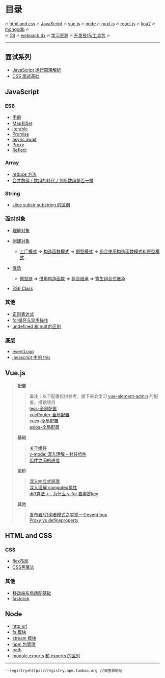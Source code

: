 # **目录**

:fire: [html and css](/html&css) :fire: [JavaScript](/JavaScript/README.md) :fire: [vue.js](/vue/README.md) :fire: [node ](#node):fire: [nuxt.js](/vue/nuxt) :fire: [react.js](/react/README.md) :fire: [koa2](/node/koa2) :fire: [mongodb](/mongodb/README.md) :fire:  
:fire: [Git](/git/readme.md) :fire: [webpack 4x](/webpack/README.md) :fire: [学习资源](/todoList&resource.md) :fire: [开发技巧/工具包](/skills&utils.md) :fire:

---

## 面试系列

* [JavaScript 运行原理解析](/面试系列/JavaScript运行原理解析.md)
* [CSS 面试基础](/面试系列/CSS基础.md)

## JavaScript

### ES6

* [手册](/JavaScript/ES6/手册.md)
* [Map和Set](/JavaScript/ES6/Map&Set.md)
* [iterable](/JavaScript/ES6/iterable.md)
* [Promise](/JavaScript/ES6/Promise.md)
* [async await](/JavaScript/ES6/async&await.md)
* [Proxy](/JavaScript/ES6/proxy.md)
* [Reflect](/JavaScript/ES6/Reflect.md)

### Array

* [reduce 方法](/JavaScript/base/Array/reduce.md)
* [合并数组 / 数组的转化 / 判断数组是否一样](/JavaScript/base/Array/合并数组-数组的转化-判断数组是否一样.md)

### String

* [slice substr substring 的区别](/JavaScript/base/String/字符串截取.md)

### 面对对象

* [理解对象](/JavaScript/base/OO/理解对象.md)
* [创建对象](/JavaScript/base/OO/创建对象.md)
  * [工厂模式](/JavaScript/base/OO/创建对象.md#创建对象的模式) =&gt; [构造函数模式](/JavaScript/base/OO/创建对象.md#构造函数模式) =&gt; [原型模式](/JavaScript/base/OO/创建对象.md#原型模式) =&gt; [组合使用构造函数模式和原型模式](/JavaScript/base/OO/创建对象.md#组合使用构造函数模式和原型模式)...
* [继承](/JavaScript/base/OO/继承.md)

  * [原型链](/JavaScript/base/OO/继承.md#原型链) =&gt; [借用构造函数](/JavaScript/base/OO/继承.md#借用构造函数) =&gt;  [组合继承](/JavaScript/base/OO/继承.md#组合继承) =&gt; [寄生组合式继承](/JavaScript/base/OO/继承.md#寄生组合式继承)

* [ES6 Class](/JavaScript/ES6/Class.md)

### 其他

* [正则表达式](/JavaScript/其他/regexp.md)
* [for循环与异步操作](/JavaScript/其他/for循环与异步操作.md)
* [undefined 和 null 的区别](/JavaScript/其他/undefined&null.md)

### 底层

* [eventLoop](/JavaScript/底层/eventLoop.md)  
* [javascript 中的 this](/JavaScript/底层/this.md)

## Vue.js

> **配置**
>
> > 备注：以下配置仅供参考，接下来会学习 [vue-element-admin](https://github.com/PanJiaChen/vue-element-admin) 的配置，搭建项目  
> > [less-全局配置](/vue/配置/less-全局配置.md)  
> > [vueRouter-全局配置](/vue/配置/vue-router全局配置.md)  
> > [vuex-全局配置](/vue/配置/vuex-全局配置.md)  
> > [axios-全局配置](/vue/配置/axios-全局配置.md)
>
> **基础**
>
> > [关于组件](/vue/base/关于组件.md)  
> > [v-model 深入理解 - 封装组件](/vue/base/v-model.md)  
> > [组件之间的通信](/vue/base/组件之间的通信.md)
>
> **进阶**
>
> > [深入响应式原理](/vue/进阶/深入响应式原理.md)  
> > [深入理解 computed属性](/vue/进阶/深入理解computed.md)  
> > [diff算法 &lt;-- 为什么 v-for 要绑定key](/vue/进阶/diff算法.md)
>
> **其他**
>
> > [发布者/订阅者模式之实现一个event bus](vue/其他/实现一个event-bus.md)  
> > [Proxy vs defineproperty](/vue/其他/Proxy-defineproperty.md)

## HTML and CSS

### CSS

* [flex布局](/html&css/css/flex布局.md)
* [CSS黑魔法](/html&css/css/黑魔法.md)

### 其他

* [移动端布局适配基础](/html&css/others/移动端适配基础.md)
* [fastclick](/html&css/others/fastclick.md)

## Node

* [http url](/node/base/http&url.md)
* [fs 模块](/node/basics/fs.md)
* [stream 模块](/node/basics/stream.md)
* [npm 包管理](/node/basics/npm.md)
* [path](/node/basics/path.md)  
* [module.exports 和 exports 的区别](/node/others/module.exports&exports.md)

---

```
--registry=https://registry.npm.taobao.org //淘宝源地址
```



